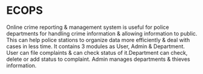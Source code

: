 # ECOPS
Online crime reporting &amp; management system is useful for police departments for handling crime information &amp; allowing information to public. This can help police stations to organize data more efficiently &amp; deal with cases in less time. It contains 3 modules as User, Admin &amp; Department. User can file complaints &amp; can check status of it.Department can check, delete or add status to complaint. Admin manages departments &amp; thieves information.
